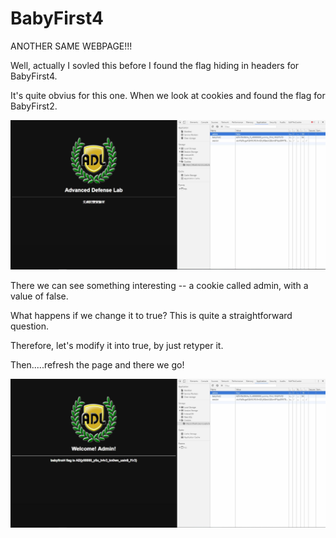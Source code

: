 # BabyFirst4

ANOTHER SAME WEBPAGE!!!

Well, actually I sovled this before I found the flag hiding in headers for BabyFirst4.

It's quite obvius for this one. When we look at cookies and found the flag for BabyFirst2.

![img](BabyFirst4-SOL1.JPG)

There we can see something interesting -- a cookie called admin, with a value of false.

What happens if we change it to true? This is quite a straightforward question.

Therefore, let's modify it into true, by just retyper it.

Then.....refresh the page and there we go!

![img2](BabyFirst4-SOL2.JPG)
